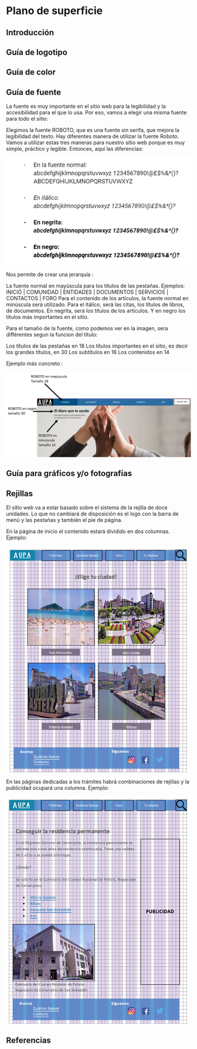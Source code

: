 # Plano de superficie

## Introducción 

## Guía de logotipo

## Guía de color

## Guía de fuente 

La fuente es muy importante en el sitio web para la legibilidad y la accesibilidad para el que lo usa. Por eso, vamos a elegir una misma fuente para todo el sitio: 

Elegimos la fuente ROBOTO, que es una fuente sin serifa, que mejora la legibilidad del texto. Hay diferentes manera de utilizar la fuente Roboto. Vamos a utilizar estas tres maneras para nuestro sitio web porque es muy simple, práctico y legible. Entonces, aquí las diferencias:

![FUENTE](aupatipo2.PNG)

Nos permite de crear una jerarquía : 

La fuente normal en mayúscula para los títulos de las pestañas. 
Ejemplos:  INICIÓ | COMUNIDAD | ENTIDADES | DOCUMENTOS | SERVICIOS | CONTACTOS | FORO
Para el contenido de los artículos, la fuente normal en minúscula será utilizado. 
Para el itálico, será las citas, los títulos de libros, de documentos.
En negrita, será los títulos de los artículos.
Y en negro los títulos más importantes en el sitio. 

Para el tamaño de la fuente, como podemos ver en la imagen, sera différentes segun la funcion del título: 

Los títulos de las pestañas en 18
Los títulos importantes en el sitio, es decir los grandes títulos, en 30
Los subtítulos en 16
Los contenidos en 14 

Ejemplo más concreto :

![FUENTE](aupatipo1.PNG)

## Guía para gráficos y/o fotografías 

## Rejillas

El sitio web va a estar basado sobre el sistema de la rejilla de doce unidades. Lo que no cambiará de disposición es el logo con la barra de menú y las pestañas y también el pie de página. 

En la página de inicio el contenido estará dividido en dos columnas. 
Ejemplo:

![Pagina de inicio](rejillas1.png)

En las páginas dedicadas a los trámites habrá combinaciones de rejillas y la publicidad ocupará una columna.
Ejemplo:

![Pagina de articulo](rejillas2.png)

## Referencias